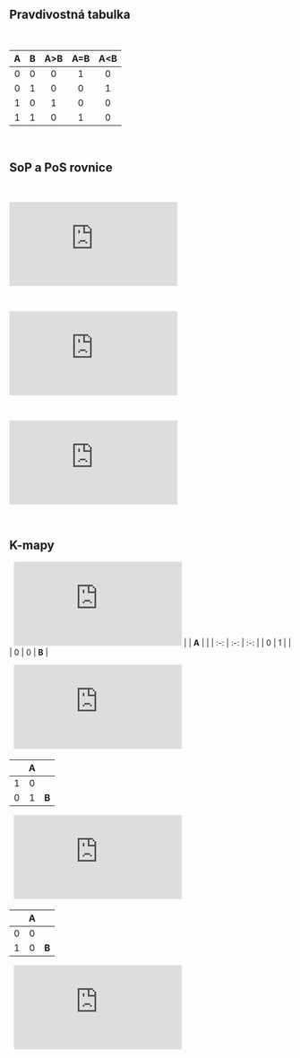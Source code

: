
## Pravdivostná tabulka
&nbsp;

| **A** | **B** | **A>B** | **A=B** | **A<B** |
| :-: | :-: | :-: | :-: | :-: |
| 0 | 0 | 0 | 1 | 0 |
| 0 | 1 | 0 | 0 | 1 |
| 1 | 0 | 1 | 0 | 0 |
| 1 | 1 | 0 | 1 | 0 |

&nbsp;
&nbsp;
## SoP a PoS rovnice
&nbsp;

![equation](https://latex.codecogs.com/png.latex?y_%7BA%3EB%7D%5E%7BSop%7D%3DA*%5Coverline%7BB%7D)

&nbsp;

![equation](https://latex.codecogs.com/gif.latex?y_%7BA%3DB%7D%5E%7BSoP%7D%3D%5Coverline%7BA%7D*%5Coverline%7BB%7D&plus;%28A*B%29)

&nbsp;

![equation](https://latex.codecogs.com/png.latex?y_%7BA%3CB%7D%5E%7BPoS%7D%3D%28A&plus;B%29*%28%5Coverline%7BA%7D&plus;B%29*%28%5Coverline%7BA%7D*%5Coverline%7BB%7D%29)

&nbsp;
&nbsp;
&nbsp;
## K-mapy
&nbsp;
![equation](https://latex.codecogs.com/png.latex?y_%7BA%3EB%7D)
|  | **A** |  |
| :-: | :-: | :-: |
| 0 | 1 |  |
| 0 | 0 | **B** |

&nbsp;
![equation](https://latex.codecogs.com/png.latex?y_%7BA%3DB%7D)

|  | **A** |  |
| :-: | :-: | :-: |
| 1 | 0 |  |
| 0 | 1 | **B** |

&nbsp;
![equation](https://latex.codecogs.com/png.latex?y_%7BA%3CB%7D)

|  | **A** |  |
| :-: | :-: | :-: |
| 0 | 0 |  |
| 1 | 0 | **B** |

&nbsp;
![equation](https://latex.codecogs.com/png.latex?y_%7BA%3CB%7D%5E%7BPos%2Cmin%7D%3DA&plus;%5Coverline%7BB%7D)
